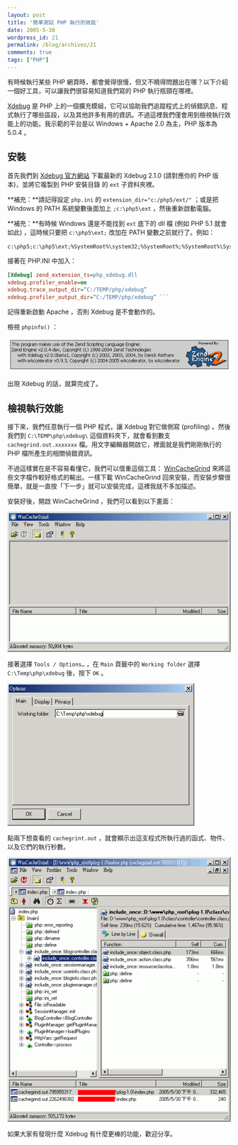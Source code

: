 ```yaml
---
layout: post
title: '簡單測試 PHP 執行的效能'
date: 2005-5-30
wordpress_id: 21
permalink: /blog/archives/21
comments: true
tags: ["PHP"]
---
```


有時候執行某些 PHP 網頁時，都會覺得很慢，但又不曉得問題出在哪？以下介紹一個好工具，可以讓我們很容易知道我們寫的 PHP 執行瓶頸在哪裡。

[Xdebug](http://www.xdebug.org/) 是 PHP 上的一個擴充模組，它可以協助我們追蹤程式上的偵錯訊息、程式執行了哪些區段，以及其他許多有用的資訊。不過這裡我們僅會用到檢視執行效能上的功能。我示範的平台是以 Windows + Apache 2.0 為主，PHP 版本為 5.0.4 。

<!--more-->

## 安裝

首先我們到 [Xdebug 官方網站](http://www.xdebug.org/download.php) 下載最新的 Xdebug 2.1.0 (請對應你的 PHP 版本)，並將它複製到 PHP 安裝目錄 的 `ext` 子資料夾裡。

**補充：**請記得設定 `php.ini` 的 `extension_dir="c:/php5/ext/"` ；或是把 Windows 的 PATH 系統變數後面加上 `;c:\php5\ext` ，然後重新啟動電腦。

**補充：**有時候 Windows 還是不能找到 `ext` 底下的 dll 檔 (例如 PHP 5.1 就會如此) ，這時候只要把 `c:\php5\ext;` 改加在 PATH 變數之前就行了。例如：


```
c:\php5;c:\php5\ext;%SystemRoot%\system32;%SystemRoot%;%SystemRoot%\System32\Wbem

```

接著在 PHP.INI 中加入：


``` ini php.ini
[Xdebug] zend_extension_ts=php_xdebug.dll
xdebug.profiler_enable=on
xdebug.trace_output_dir=“C:/TEMP/php/xdebug”
xdebug.profiler_output_dir=“C:/TEMP/php/xdebug” ```

```

記得重新啟動 Apache ，否則 Xdebug 是不會動作的。

檢視 `phpinfo()` ：

![](/resources/xdebug_profile/01.gif)

出現 Xdebug 的話，就算完成了。

## 檢視執行效能

接下來，我們任意執行一個 PHP 程式，讓 Xdebug 對它做側寫 (profiling) 。然後我們到 `C:\TEMP\php\xdebug\` 這個資料夾下，就會看到數支 `cachegrind.out.xxxxxxx` 檔。用文字編輯器開啟它，裡面就是我們剛剛執行的 PHP 檔所產生的相關偵錯資訊。

不過這樣實在是不容易看懂它，我們可以借重這個工具： [WinCacheGrind](http://sourceforge.net/projects/wincachegrind) 來將這些文字檔作較好格式的輸出。一樣下載 WinCacheGrind 回來安裝，而安裝步驟很簡單，就是一直按「下一步」就可以安裝完成，這裡我就不多加描述。

安裝好後，開啟 WinCacheGrind ，我們可以看到以下畫面：

![](/resources/xdebug_profile/02.gif)

接著選擇 `Tools / Options…` ，在 `Main` 頁籤中的 `Working folder` 選擇 `C:\Temp\php\xdebug` 後，按下 `OK` 。

![](/resources/xdebug_profile/03.gif)

點兩下想查看的 `cachegrint.out` ，就會顯示出這支程式所執行過的函式、物件、以及它們的執行秒數。

![](/resources/xdebug_profile/05.gif)

如果大家有發現什麼 Xdebug 有什麼更棒的功能，歡迎分享。
